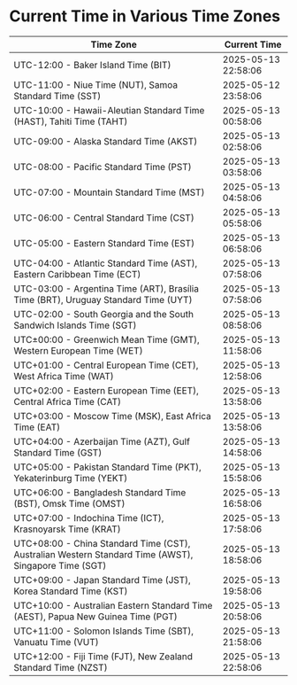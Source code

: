 # Current Time in Various Time Zones

| Time Zone | Current Time |
|-----------|--------------|
| UTC-12:00 - Baker Island Time (BIT) | 2025-05-13 22:58:06 |
| UTC-11:00 - Niue Time (NUT), Samoa Standard Time (SST) | 2025-05-12 23:58:06 |
| UTC-10:00 - Hawaii-Aleutian Standard Time (HAST), Tahiti Time (TAHT) | 2025-05-13 00:58:06 |
| UTC-09:00 - Alaska Standard Time (AKST) | 2025-05-13 02:58:06 |
| UTC-08:00 - Pacific Standard Time (PST) | 2025-05-13 03:58:06 |
| UTC-07:00 - Mountain Standard Time (MST) | 2025-05-13 04:58:06 |
| UTC-06:00 - Central Standard Time (CST) | 2025-05-13 05:58:06 |
| UTC-05:00 - Eastern Standard Time (EST) | 2025-05-13 06:58:06 |
| UTC-04:00 - Atlantic Standard Time (AST), Eastern Caribbean Time (ECT) | 2025-05-13 07:58:06 |
| UTC-03:00 - Argentina Time (ART), Brasília Time (BRT), Uruguay Standard Time (UYT) | 2025-05-13 07:58:06 |
| UTC-02:00 - South Georgia and the South Sandwich Islands Time (SGT) | 2025-05-13 08:58:06 |
| UTC±00:00 - Greenwich Mean Time (GMT), Western European Time (WET) | 2025-05-13 11:58:06 |
| UTC+01:00 - Central European Time (CET), West Africa Time (WAT) | 2025-05-13 12:58:06 |
| UTC+02:00 - Eastern European Time (EET), Central Africa Time (CAT) | 2025-05-13 13:58:06 |
| UTC+03:00 - Moscow Time (MSK), East Africa Time (EAT) | 2025-05-13 13:58:06 |
| UTC+04:00 - Azerbaijan Time (AZT), Gulf Standard Time (GST) | 2025-05-13 14:58:06 |
| UTC+05:00 - Pakistan Standard Time (PKT), Yekaterinburg Time (YEKT) | 2025-05-13 15:58:06 |
| UTC+06:00 - Bangladesh Standard Time (BST), Omsk Time (OMST) | 2025-05-13 16:58:06 |
| UTC+07:00 - Indochina Time (ICT), Krasnoyarsk Time (KRAT) | 2025-05-13 17:58:06 |
| UTC+08:00 - China Standard Time (CST), Australian Western Standard Time (AWST), Singapore Time (SGT) | 2025-05-13 18:58:06 |
| UTC+09:00 - Japan Standard Time (JST), Korea Standard Time (KST) | 2025-05-13 19:58:06 |
| UTC+10:00 - Australian Eastern Standard Time (AEST), Papua New Guinea Time (PGT) | 2025-05-13 20:58:06 |
| UTC+11:00 - Solomon Islands Time (SBT), Vanuatu Time (VUT) | 2025-05-13 21:58:06 |
| UTC+12:00 - Fiji Time (FJT), New Zealand Standard Time (NZST) | 2025-05-13 22:58:06 |
